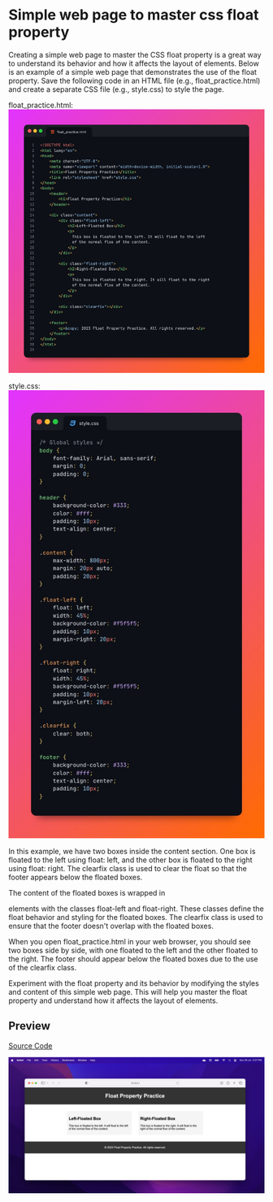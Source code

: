 # Simple web page to master css float property

Creating a simple web page to master the CSS float property is a great way to understand its behavior and how it affects the layout of elements. Below is an example of a simple web page that demonstrates the use of the float property. Save the following code in an HTML file (e.g., float_practice.html) and create a separate CSS file (e.g., style.css) to style the page.

float_practice.html:
![float_practice.html](./float_practice.jpeg)

style.css:
![float_practice.html](./style.jpeg)

In this example, we have two boxes inside the content section. One box is floated to the left using float: left, and the other box is floated to the right using float: right. The clearfix class is used to clear the float so that the footer appears below the floated boxes.

The content of the floated boxes is wrapped in <div> elements with the classes float-left and float-right. These classes define the float behavior and styling for the floated boxes. The clearfix class is used to ensure that the footer doesn't overlap with the floated boxes.

When you open float_practice.html in your web browser, you should see two boxes side by side, with one floated to the left and the other floated to the right. The footer should appear below the floated boxes due to the use of the clearfix class.

Experiment with the float property and its behavior by modifying the styles and content of this simple web page. This will help you master the float property and understand how it affects the layout of elements.

## Preview

[Source Code](../)

![Preview](./preview.png)
